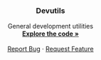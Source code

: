<div align="center">
  <h3 align="center">Devutils</h3>

  <p align="center">
    General development utilities
    <br />
    <a href="https://github.com/95jonpet/devutils"><strong>Explore the code »</strong></a>
    <br />
    <br />
    <a href="https://github.com/95jonpet/devutils/issues">Report Bug</a>
    ·
    <a href="https://github.com/95jonpet/devutils/issues">Request Feature</a>
  </p>
</div>
